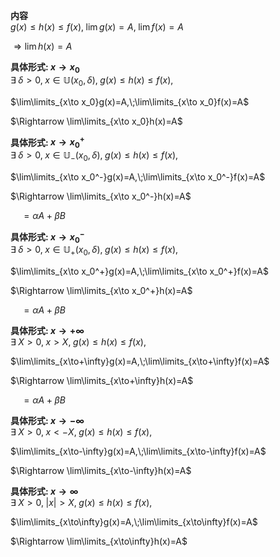 **内容**  
$g(x)\leq h(x)\leq f(x),\;\lim g(x)=A,\;\lim f(x)=A$  
  
$\Rightarrow \lim h(x)=A$  
  
**具体形式: $x\to x_0$**  
$\exists\;\delta>0,\;x\in\mathbb{U}(x_0,\delta),\;g(x)\leq h(x)\leq f(x),$  
  
$\lim\limits_{x\to x_0}g(x)=A,\;\lim\limits_{x\to x_0}f(x)=A$  
  
$\Rightarrow \lim\limits_{x\to x_0}h(x)=A$  
  
**具体形式: $x\to x_0^+$**  
$\exists\;\delta>0,\;x\in\mathbb{U}_-(x_0,\delta),\;g(x)\leq h(x)\leq f(x),$  
  
$\lim\limits_{x\to x_0^-}g(x)=A,\;\lim\limits_{x\to x_0^-}f(x)=A$  
  
$\Rightarrow \lim\limits_{x\to x_0^-}h(x)=A$  
  
$\quad=\alpha A+\beta B$  
  
**具体形式: $x\to x_0^-$**  
$\exists\;\delta>0,\;x\in\mathbb{U}_+(x_0,\delta),\;g(x)\leq h(x)\leq f(x),$  
  
$\lim\limits_{x\to x_0^+}g(x)=A,\;\lim\limits_{x\to x_0^+}f(x)=A$  
  
$\Rightarrow \lim\limits_{x\to x_0^+}h(x)=A$  
  
$\quad=\alpha A+\beta B$  
  
**具体形式: $x\to+\infty$**  
$\exists\;X>0,\;x>X,\;g(x)\leq h(x)\leq f(x),$  
  
$\lim\limits_{x\to+\infty}g(x)=A,\;\lim\limits_{x\to+\infty}f(x)=A$  
  
$\Rightarrow \lim\limits_{x\to+\infty}h(x)=A$  
  
$\quad=\alpha A+\beta B$  
  
**具体形式: $x\to-\infty$**  
$\exists\;X>0,\;x<-X,\;g(x)\leq h(x)\leq f(x),$  
  
$\lim\limits_{x\to-\infty}g(x)=A,\;\lim\limits_{x\to-\infty}f(x)=A$  
  
$\Rightarrow \lim\limits_{x\to-\infty}h(x)=A$  
  
**具体形式: $x\to\infty$**  
$\exists\;X>0,\;|x|>X,\;g(x)\leq h(x)\leq f(x),$  
  
$\lim\limits_{x\to\infty}g(x)=A,\;\lim\limits_{x\to\infty}f(x)=A$  
  
$\Rightarrow \lim\limits_{x\to\infty}h(x)=A$  
